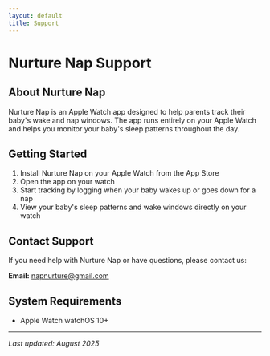 ```yaml
---
layout: default
title: Support
---
```


# Nurture Nap Support

## About Nurture Nap

Nurture Nap is an Apple Watch app designed to help parents track their baby's wake and nap windows. The app runs entirely on your Apple Watch and helps you monitor your baby's sleep patterns throughout the day.

## Getting Started

1. Install Nurture Nap on your Apple Watch from the App Store
2. Open the app on your watch
3. Start tracking by logging when your baby wakes up or goes down for a nap
4. View your baby's sleep patterns and wake windows directly on your watch

## Contact Support

If you need help with Nurture Nap or have questions, please contact us:

**Email:** napnurture@gmail.com


## System Requirements

- Apple Watch watchOS 10+ 

---

*Last updated: August 2025*
